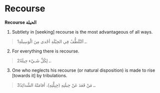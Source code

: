 Recourse
========

**Recourse الحيلة**

1. Subtlety in [seeking] recourse is the most advantageous of all ways.

> 1ـ اَلتَّلَطُّفُ فِي الحِيْلَةِ أجْدى مِنَ الْوَسِيلَةِ.

2. For everything there is recourse.

> 2ـ لِكُلِّ شَـيْء حِيلَةٌ.

3. One who neglects his recourse (or natural disposition) is made to
rise [towards it] by tribulations.

> 3ـ مَنْ قَعَدَ عَنْ حِيلَتِهِ (جِبِلَّتِهِ)، أقامَتْهُ الشَّدائِدُ.


